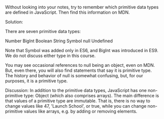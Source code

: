 Without looking into your notes, try to remember which primitive data types are defined in JavaScript. Then find this information on MDN.

Solution:

There are seven primitive data types:

Number
BigInt
Boolean
String
Symbol
null
Undefined

Note that Symbol was added only in ES6, and BigInt was introduced in ES9. We do not discuss either type in this course.

You may see occasional references to null being an object, even on MDN. But, even there, you will also find statements that say it is primitive type. The history and behavior of null is somewhat confusing, but, for our purposes, it is a primitive type.

Discussion:
In addition to the primitive data types, JavaScript has one non-primitive type: Object (which also comprises arrays). The main difference is that values of a primitive type are immutable. That is, there is no way to change values like 47, 'Launch School', or true, while you can change non-primitive values like arrays, e.g. by adding or removing elements.